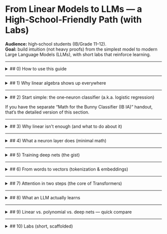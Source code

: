 
# From Linear Models to LLMs — a High‑School‑Friendly Path (with Labs)

**Audience:** high‑school students (IB/Grade 11–12).  
**Goal:** build intuition (not heavy proofs) from the simplest model to modern Large Language Models (LLMs), with short labs that reinforce learning.

---

<details>
<summary>## 0) How to use this guide</summary>

- **Prereqs:** comfort with functions, vectors, basic derivatives (slope idea), logs, and Python. PyTorch is used in the labs.
- **Path:** Linear → Nonlinear (neurons) → Deep nets → Attention → Transformers → LLMs.
- **Mindset:** always ask: *what is the input, what is the output, what’s the loss, how do weights change to reduce loss?*
</details>

---

<details>
<summary>## 1) Why linear algebra shows up everywhere</summary>

**Data as vectors.** We turn things into numbers:
- An image → a long list of pixel intensities → a vector **x**.
- A word/subword → an ID → an *embedding* vector **e**.
- A sound snippet → amplitudes → a vector.

**Weighted sums.** A dot product **w·x** is just “add up each feature × its importance.”  
Matrices do many dot products at once: **y = W x + b**.

**Geometry view.** Linear models draw a separating hyperplane. If two classes can be split by a straight "cut" in feature space, a linear model works great.

<details>
<summary>🔍 What's a hyperplane in different dimensions? (Click to expand)</summary>

A hyperplane is a subspace with one dimension less than its surrounding space:

- **1D (1 feature)**: A point (e.g., x = 2.5)  
  → Splits the number line into left/right

- **2D (2 features)**: A line (e.g., y = 2x + 1)  
  → Splits the plane into two half-planes

- **3D (3 features)**: A flat plane (e.g., z = x + y + 5)  
  → Splits 3D space into two half-spaces

- **nD (n features)**: An (n-1) dimensional hyperplane  
  → Still just one "straight cut" in n-dimensional space

**Key insight**: A linear model can only make one straight cut through feature space. For more complex patterns (like spirals or XOR), we'll need nonlinear models.
</details>

> TL;DR: Linear algebra is the language of stacking and mixing features. It's compact, fast, and maps cleanly to GPUs.
</details>

---

<details>
<summary>## 2) Start simple: the one‑neuron classifier (a.k.a. logistic regression)</summary>

**Score:** $ z = \mathbf{w}\cdot\mathbf{x} + b $ → **Probability:** $ \sigma(z) = \frac{1}{1+e^{-z}} $.  
**Loss:** binary cross‑entropy (small if confident & correct; large if confidently wrong).  
**Learning:** nudge $ \mathbf{w}, b $ to reduce loss (gradient descent; the key term is $p - y$).

> This is your “hello world” of ML. It’s already useful and very interpretable.
</details>

If you have the separate “Math for the Bunny Classifier (IB IA)” handout, that’s the detailed version of this section.

---

<details>
<summary>## 3) Why linear isn't enough (and what to do about it)</summary>

**Problem:** Some patterns (like XOR) are *not* separable by a straight line in any simple feature space.  
**Two common fixes:**

1) **Feature engineering / higher‑degree polynomials.**  
   Create new features like $x_1^2, x_1x_2, x_2^2,\dots$. This can work, but in high dimensions, the number of polynomial terms **explodes** combinatorially and models become wiggly/unstable (overfitting, "Runge phenomenon").

2) **Learn features with neurons (nonlinearities).**  
   A layer does **linear → nonlinearity** (e.g., ReLU). Stacking layers composes simple pieces to carve complicated shapes.  
   - ReLU: $ \mathrm{ReLU}(t)=\max(0,t) $.  
   - Neural nets with ReLU are **piecewise linear**—like many flat tiles arranged into complex boundaries.  
   - **Universal approximation:** with enough hidden units, a one‑hidden‑layer net can approximate any reasonable function—but **depth** often does it **more efficiently** (fewer parameters) by reusing building blocks.

> Intuition: Polynomials try one giant global curve; deep nets build with LEGO bricks.
</details>

---

<details>
<summary>## 4) What a neuron layer does (minimal math)</summary>

Given input vector **x**:
- Linear mix: $ \mathbf{h} = W\mathbf{x} + \mathbf{b} $ (many weighted sums at once).
- Bend it: $ \mathbf{a} = \mathrm{ReLU}(\mathbf{h}) $ (or GELU/Tanh).  
Stack several **(Linear → Nonlinear)** blocks, then finish with a simple classifier head.

**Why nonlinearity matters:** If you only stack linear layers, it collapses to a single linear layer. The “bend” is what creates expressive power.
</details>

---

<details>
<summary>## 5) Training deep nets (the gist)</summary>

- **Objective:** choose weights to make loss small on training data *and* on new data.
- **Backpropagation:** chain rule to compute gradients efficiently.
- **Optimizer:** SGD/Adam update weights in the direction that reduces loss.
- **Overfitting:** when training loss ↓ but validation loss ↑.  
  Fixes: more data, augmentation, weight decay (L2), dropout, simpler model, early stopping.
- **Learning rate:** too high → explode; too low → crawl. Use schedules / warmup.
</details>

---

<details>
<summary>## 6) From words to vectors (tokenization & embeddings)</summary>

Text isn’t numeric. We:
1) **Tokenize** into subwords (e.g., “play”, “##ing”). This keeps vocab manageable.
2) Map token IDs to **embedding vectors** (rows of a learned matrix).  
   Nearby vectors tend to represent related meanings—because the model *learned* to put them near to reduce prediction error.

> Geometry again: meanings become positions; dot products measure “how related.”
</details>

---

<details>
<summary>## 7) Attention in two steps (the core of Transformers)</summary>

**Step 1: Scaled dot‑product attention (one head).**  
Given a sequence of embeddings, make three matrices:
- $Q = X W_Q$ (queries), $K = X W_K$ (keys), $V = X W_V$ (values).  
- Weights between positions: $ \mathrm{AttnWeights} = \mathrm{softmax}\!\left(\frac{QK^\top}{\sqrt{d_k}}\right) $.  
- Mix values: $ \mathrm{Head} = \mathrm{AttnWeights}\,V $.  

Interpretation: each token *looks* at others and pulls in the most relevant information via dot products.

**Step 2: Multi‑head + MLP + residuals.**  
- Several heads see different relationships; concatenate heads → linear layer.  
- Add a small MLP (feed‑forward) and **residual connections** (skip paths) + LayerNorm.  
- **Positional encoding** tells the model “where” tokens are in the sequence.  
Stack N of these blocks ⇒ a **Transformer**.
</details>

---

<details>
<summary>## 8) What an LLM actually learns</summary>

- **Objective:** *next‑token prediction*. Given context, predict the next token.  
- **Loss:** cross‑entropy over the vocabulary (like many‑class logistic regression).  
- **Training data:** huge; many domains and styles.  
- **Sampling:** temperature, top‑k/top‑p; these control creativity vs. accuracy.  
- **Limits & safety:** LLMs imitate patterns; they can hallucinate or reflect biases in data. Guardrails and evaluation matter.

> Big picture: an LLM is a giant stack of attention blocks trained to predict the next symbol really, really well.
</details>

---

<details>
<summary>## 9) Linear vs. polynomial vs. deep nets — quick compare</summary>

| Approach | Strengths | Weaknesses | When to use |
|---|---|---|---|
| Linear (logistic/softmax) | Simple, fast, interpretable | Only straight cuts | When features are already good (e.g., tabular with strong signals) |
| Polynomial features / kernels | Can model curves without deep nets | Can blow up in size; tough at large scale | Small/medium problems, classic SVM/RBF settings |
| Deep nets (ReLU/Conv/Attention) | Learn features; parameter‑efficient with depth; scales | Needs data/compute; harder to debug | Images, audio, language; large/complex patterns |
</details>

---

<details>
<summary>## 10) Labs (short, scaffolded)</summary>

> All labs use Python + PyTorch. Run in Google Colab or local. Each lab has a **Checkpoint** so you know you're on track.

### Lab 0 — One‑neuron Bunny Classifier (recap)
- Implement logistic regression on your bunny dataset.
- **Checkpoint:** training & validation loss curves; confusion matrix ≈ reasonable.

### Lab 1 — Make it nonlinear (1‑hidden‑layer MLP)
- Replace the single neuron with: Linear(4096→64) → ReLU → Linear(64→1) → Sigmoid.
- Add weight decay (e.g., 1e‑4). Try different hidden sizes (32, 64, 128).  
**Snippet (skeleton):**
```python
import torch, torch.nn as nn

class MLP(nn.Module):
    def __init__(self, d_in=4096, d_h=64):
        super().__init__()
        self.net = nn.Sequential(
            nn.Linear(d_in, d_h),
            nn.ReLU(),
            nn.Linear(d_h, 1),
        )
    def forward(self, x):
        return self.net(x).squeeze(-1)

# BCEWithLogitsLoss combines sigmoid+loss stably
model = MLP()
loss_fn = nn.BCEWithLogitsLoss()
```
- **Checkpoint:** validation accuracy > Lab 0; plot learning curves.

<details>
<summary>### Lab 2 — Decision boundaries on toy 2D data (intuition builder)</summary>

- Train logistic regression vs. MLP on `sklearn.datasets.make_moons`.  
- **Checkpoint:** visualize boundary; see linear fail and MLP succeed.
</details>

<details>
<summary>### Lab 3 — From n‑grams to a tiny char‑model (Makemore‑style)</summary>

- Follow Karpathy’s *Zero‑to‑Hero* char‑model steps: unigram → bigram → MLP.  
- Train on a small names dataset; sample new names.  
- **Checkpoint:** generated names look name‑like.
</details>

<details>
<summary>### Lab 4 — Build one attention head (toy)</summary>

- Implement scaled dot‑product attention for a 1D toy sequence (e.g., predict a missing token that repeats earlier).
```python
scores = (Q @ K.transpose(-1,-2)) / (d_k ** 0.5)   # [B, T, T]
weights = scores.softmax(dim=-1)                    # attention over positions
out = weights @ V                                   # [B, T, d_v]
```
</details>

<details>
<summary>### Lab 5 — nanoGPT on tiny data (CPU‑friendly settings)</summary>

- Repo: `karpathy/nanoGPT`. Train a **character‑level** model on Tiny Shakespeare *or your own story text*.
- Use a **small config** (e.g., n_layer=2, n_head=2, n_embd=128, block_size=64, batch_size small).  
- Train just enough steps to overfit a few pages (to see learning), then a bit more data to generalize slightly.  
- **Checkpoint:** loss falls from ~4–5 toward ~1–2; samples look text‑like.
</details>

<details>
<summary>### Lab 6 — Sampling & safety</summary>

- Play with temperature, top‑k/top‑p; collect examples of factual vs. creative outputs.
- Discuss *hallucination* and how to detect it; add a rule: “verify before trust.”
- **Checkpoint:** a one‑page reflection on when to trust model outputs.
</details>

---

<details>
<summary>## 11) Common misconceptions (fast fixes)</summary>

- “Why not just use high‑degree polynomials?” → Parameter blow‑up; poor scaling; deep nets reuse parts (compositionality).  
- “Do LLMs ‘understand’?” → They model patterns in text extremely well; they don’t have human‑style grounded experience by default.  
- “More depth always better?” → Up to a point and with enough data/regularization. Watch validation curves.
</details>

---

<details>
<summary>## 12) Mini‑glossary</summary>

- **Activation (ReLU/GELU):** adds nonlinearity so layers don’t collapse into one big linear map.  
- **Embedding:** learned vector for a token.  
- **Attention:** lets a token gather info from others using dot products (similarity).  
- **Transformer block:** attention + MLP + residuals + layer norm.  
- **Cross‑entropy:** loss used for classification/next‑token prediction.  
- **Overfitting:** when model memorizes training data patterns that don’t generalize.
</details>

---

<details>
<summary>## 13) Where to learn more (friendly options)</summary>

- **Andrej Karpathy — Zero to Hero** (videos + code).  
- **karpathy/nanoGPT** (read the README & training scripts).  
- **3Blue1Brown — Neural Networks** (visual intuition).  
- **Hugging Face — NLP Course** (transformers & practical tips).  
- **fast.ai — Practical Deep Learning** (applied focus).
</details>

---

<details>
<summary>## 14) Optional: a 6‑week plan (≈3–5 hrs/week)</summary>

- **W1:** Lab 0 + review vectors/dot product/sigmoid/loss.  
- **W2:** Lab 1 + overfitting/regularization.  
- **W3:** Lab 2 + start Zero‑to‑Hero char model.  
- **W4:** Finish char model; intro to attention (Section 7).  
- **W5:** Lab 4 attention head; read Transformer block code.  
- **W6:** Lab 5 nanoGPT + Lab 6 sampling/safety reflection.

> Output: a folder of working notebooks + a short write‑up per lab (what you tried; curves; what you learned).
</details>

---

<details>
<summary>## 15) Appendix: Why depth helps (intuition only)</summary>

Depth = composing simple transforms. Many real‑world rules are **compositional** (edges → shapes → objects; characters → words → phrases → meaning). Deep nets mirror this hierarchy and reuse internal features, often requiring **far fewer** parameters than a flat giant polynomial to reach the same accuracy.
</details>
